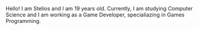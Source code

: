 Hello! I am Stelios and I am 19 years old. Currently, I am studying Computer Science and I am working as a Game Developer, specialiazing in Games Programming.

